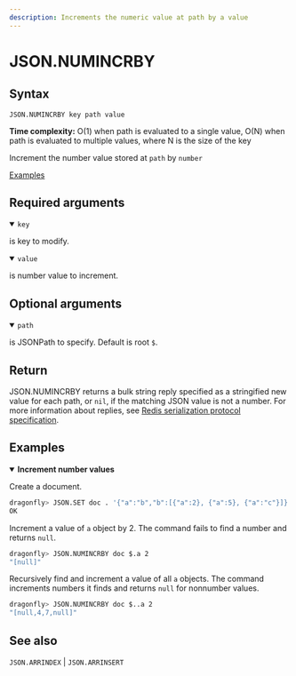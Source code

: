 ```yaml
---
description: Increments the numeric value at path by a value
---
```


# JSON.NUMINCRBY

## Syntax

    JSON.NUMINCRBY key path value

**Time complexity:** O(1) when path is evaluated to a single value, O(N) when path is evaluated to multiple values, where N is the size of the key

Increment the number value stored at `path` by `number`

[Examples](#examples)

## Required arguments

<details open><summary><code>key</code></summary> 

is key to modify.
</details>

<details open><summary><code>value</code></summary> 

is number value to increment. 
</details>

## Optional arguments

<details open><summary><code>path</code></summary> 

is JSONPath to specify. Default is root `$`.
</details>

## Return 

JSON.NUMINCRBY returns a bulk string reply specified as a stringified new value for each path, or `nil`, if the matching JSON value is not a number. 
For more information about replies, see [Redis serialization protocol specification](https://redis.io/docs/reference/protocol-spec). 

## Examples

<details open>
<summary><b>Increment number values</b></summary>

Create a document.

``` bash
dragonfly> JSON.SET doc . '{"a":"b","b":[{"a":2}, {"a":5}, {"a":"c"}]}'
OK
```

Increment a value of `a` object by 2. The command fails to find a number and returns `null`.

``` bash
dragonfly> JSON.NUMINCRBY doc $.a 2
"[null]"
```

Recursively find and increment a value of all `a` objects. The command increments numbers it finds and returns `null` for nonnumber values.

``` bash
dragonfly> JSON.NUMINCRBY doc $..a 2
"[null,4,7,null]"
```

</details>

## See also

`JSON.ARRINDEX` | `JSON.ARRINSERT` 
